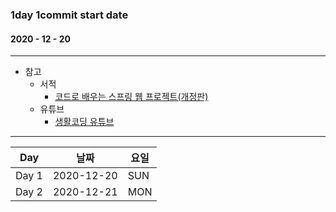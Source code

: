 ### 1day 1commit start date 
#### 2020 - 12 - 20

------------------------

* 참고
  * 서적
    * [코드로 배우는 스프링 웹 프로젝트(개정판)](https://book.naver.com/bookdb/book_detail.nhn?bid=13993776)
  * 유튜브
    * [생활코딩 유튜브](https://www.youtube.com/user/egoing2)
------------------------

Day | 날짜 | 요일 | 
---|---|---|
Day 1 | 2020-12-20 | SUN |
Day 2 | 2020-12-21 | MON |
